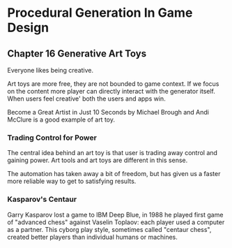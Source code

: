 # Procedural Generation In Game Design

## Chapter 16 Generative Art Toys

Everyone likes being creative.

Art toys are more free, they are not bounded to game context. If we focus on the content more player can directly interact with the generator itself. When users feel creative' both the users and apps win.

Become a Great Artist in Just 10 Seconds by Michael Brough and Andi McClure is a good example of art toy.

### Trading Control for Power

The central idea behind an art toy is that user is trading away control and gaining power. Art tools and art toys are different in this sense.

The automation has taken away a bit of freedom, but has given us a faster more reliable way to get to satisfying results.

### Kasparov's Centaur

Garry Kasparov lost a game to IBM Deep Blue, in 1988 he played first game of "advanced chess" against Vaselin Toplaov: each player used a computer as a partner. This cyborg play style, sometimes called "centaur chess", created better players than individual humans or machines.